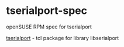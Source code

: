 # tserialport-spec

openSUSE RPM spec for tserialport

[tserialport](https://wiki.tcl.tk/48781) - tcl package for library libserialport


